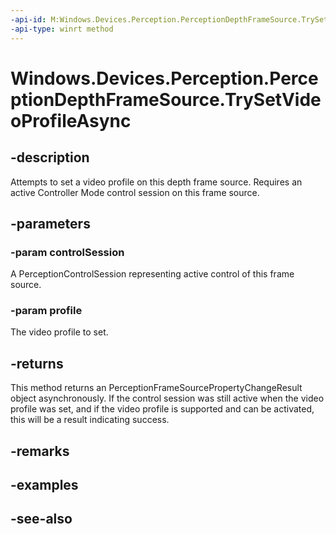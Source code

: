 ```yaml
---
-api-id: M:Windows.Devices.Perception.PerceptionDepthFrameSource.TrySetVideoProfileAsync(Windows.Devices.Perception.PerceptionControlSession,Windows.Devices.Perception.PerceptionVideoProfile)
-api-type: winrt method
---
```


<!-- Method syntax
public Windows.Foundation.IAsyncOperation<Windows.Devices.Perception.PerceptionFrameSourcePropertyChangeResult> TrySetVideoProfileAsync(Windows.Devices.Perception.PerceptionControlSession controlSession, Windows.Devices.Perception.PerceptionVideoProfile profile)
-->

# Windows.Devices.Perception.PerceptionDepthFrameSource.TrySetVideoProfileAsync

## -description
Attempts to set a video profile on this depth frame source. Requires an active Controller Mode control session on this frame source.

## -parameters
### -param controlSession
A PerceptionControlSession representing active control of this frame source.

### -param profile
The video profile to set.

## -returns
This method returns an PerceptionFrameSourcePropertyChangeResult object asynchronously. If the control session was still active when the video profile was set, and if the video profile is supported and can be activated, this will be a result indicating success.

## -remarks

## -examples

## -see-also
